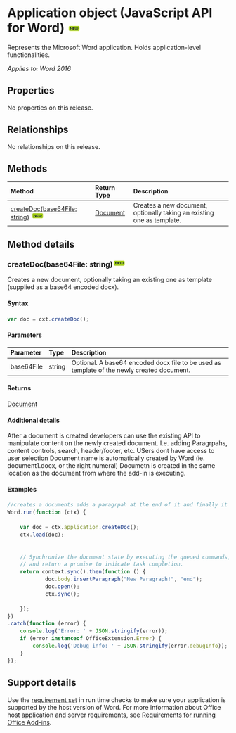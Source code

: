 # Application object (JavaScript API for Word)  ![new](../media/new.jpg) 

Represents the Microsoft Word application. Holds application-level functionalities.

_Applies to: Word 2016_

## Properties
No properties on this release.

## Relationships
No relationships on this release.

## Methods

| Method		   | Return Type	|Description|
|:---------------|:--------|:----------|
|[createDoc(base64File: string)](#createdoc) ![new](../media/new.jpg)  |[Document](document.md)| Creates a new document, optionally taking an existing one as template.|



## Method details

### createDoc(base64File: string)![new](../media/new.jpg) 

Creates a new document, optionally taking an existing one as template (supplied as a base64 encoded docx).

#### Syntax
```js
var doc = cxt.createDoc();
```

#### Parameters
| Parameter    | Type   |Description|
|:---------------|:--------|:----------|
|base64File|string|Optional. A base64 encoded docx file to be used as template of the newly created document.|

#### Returns
[Document](document.md)

#### Additional details
After a document is created developers can use the existing API to manipulate content on the newly created document. I.e. adding Paragrpahs, content controls, search, header/footer, etc.
USers dont have access to user selection
Document name is automatically created by Word (ie. document1.docx, or the right numeral)
Documetn is created in the same location as the document from where the add-in is executing.


#### Examples
```js
//creates a documents adds a paragrpah at the end of it and finally it opens that document.
Word.run(function (ctx) {
    
    var doc = ctx.application.createDoc();
    ctx.load(doc);

    
    // Synchronize the document state by executing the queued commands, 
    // and return a promise to indicate task completion.
    return context.sync().then(function () {
            doc.body.insertParagraph("New Paragraph!", "end");
            doc.open();
            ctx.sync();

    });  
})
.catch(function (error) {
    console.log('Error: ' + JSON.stringify(error));
    if (error instanceof OfficeExtension.Error) {
        console.log('Debug info: ' + JSON.stringify(error.debugInfo));
    }
});
```



## Support details

Use the [requirement set](https://msdn.microsoft.com/EN-US/library/office/mt590206.aspx) in run time checks to make sure your application is supported by the host version of Word. For more information about Office host application and server requirements, see [Requirements for running Office Add-ins](https://msdn.microsoft.com/EN-US/library/office/dn833104.aspx).  